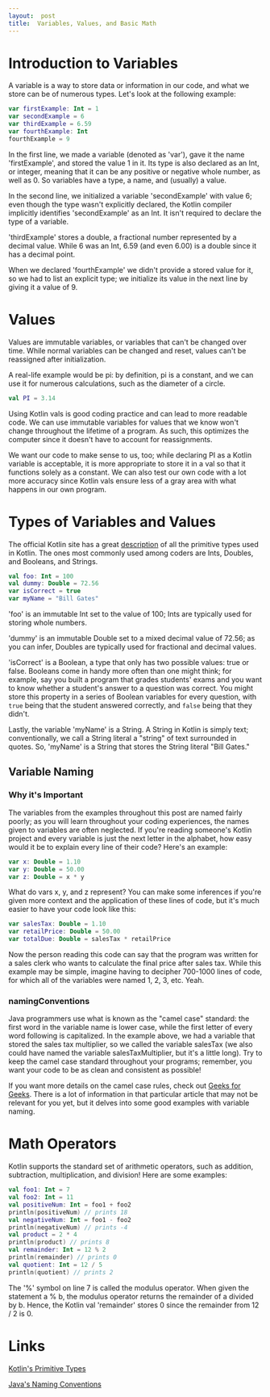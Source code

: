 ```yaml
---
layout:  post
title:  Variables, Values, and Basic Math
---
```


# Introduction to Variables

A variable is a way to store data or information in our code, and what we store can be of numerous types.  Let's look at the following example:

```kotlin
var firstExample: Int = 1
var secondExample = 6 
var thirdExample = 6.59
var fourthExample: Int
fourthExample = 9
```

In the first line, we made a variable (denoted as 'var'), gave it the name 'firstExample', and stored the value 1 in it.  Its type is also declared as an Int, or integer, meaning that it can be any positive or negative whole number, as well as 0.  So variables have a type, a name, and (usually) a value.

In the second line, we initialized a variable 'secondExample' with value 6; even though the type wasn't explicitly declared, the Kotlin compiler implicitly identifies 'secondExample' as an Int.  It isn't required to declare the type of a variable.

'thirdExample' stores a double, a fractional number represented by a decimal value.  While 6 was an Int, 6.59 (and even 6.00) is a double since it has a decimal point.

When we declared 'fourthExample' we didn't provide a stored value for it, so we had to list an explicit type; we initialize its value in the next line by giving it a value of 9.

# Values

Values are immutable variables, or variables that can't be changed over time.  While normal variables can be changed and reset, values can't be reassigned after initialization.

A real-life example would be pi:  by definition, pi is a constant, and we can use it for numerous calculations, such as the diameter of a circle.

```kotlin
val PI = 3.14
```

Using Kotlin vals is good coding practice and can lead to more readable code.  We can use immutable variables for values that we know won't change throughout the lifetime of a program.  As such, this optimizes the computer since it doesn't have to account for reassignments.

We want our code to make sense to us, too; while declaring PI as a Kotlin variable is acceptable, it is more appropriate to store it in a val so that it functions solely as a constant.  We can also test our own code with a lot more accuracy since Kotlin vals ensure less of a gray area with what happens in our own program.

<!--- might add more later -->

# Types of Variables and Values

The official Kotlin site has a great [description](https://kotlinlang.org/docs/reference/basic-types.html) of all the primitive types used in Kotlin.  The ones most commonly used among coders are Ints, Doubles, and Booleans, and Strings.

```kotlin
val foo: Int = 100
val dummy: Double = 72.56
var isCorrect = true
var myName = "Bill Gates"
```

'foo' is an immutable Int set to the value of 100; Ints are typically used for storing whole numbers.

'dummy' is an immutable Double set to a mixed decimal value of 72.56; as you can infer, Doubles are typically used for fractional and decimal values.

'isCorrect' is a Boolean, a type that only has two possible values:  true or false.  Booleans come in handy more often than one might think; for example, say you built a program that grades students' exams and you want to know whether a student's answer to a question was correct.  You might store this property in a series of Boolean variables for every question, with `true` being that the student answered correctly, and `false` being that they didn't.

Lastly, the variable 'myName' is a String.  A String in Kotlin is simply text; conventionally, we call a String literal a "string" of text surrounded in quotes.  So, 'myName' is a String that stores the String literal "Bill Gates."

## Variable Naming

### Why it's Important

The variables from the examples throughout this post are named fairly poorly; as you will learn throughout your coding experiences, the names given to variables are often neglected.  If you're reading someone's Kotlin project and every variable is just the next letter in the alphabet, how easy would it be to explain every line of their code?  Here's an example:

```kotlin
var x: Double = 1.10
var y: Double = 50.00
var z: Double = x * y
```

What do vars x, y, and z represent?  You can make some inferences if you're given more context and the application of these lines of code, but it's much easier to have your code look like this:

```kotlin
var salesTax: Double = 1.10
var retailPrice: Double = 50.00
var totalDue: Double = salesTax * retailPrice
```

Now the person reading this code can say that the program was written for a sales clerk who wants to calculate the final price after sales tax.  While this example may be simple, imagine having to decipher 700-1000 lines of code, for which all of the variables were named 1, 2, 3, etc. Yeah.

### namingConventions

Java programmers use what is known as the "camel case" standard:  the first word in the variable name is lower case, while the first letter of every word following is capitalized.  In the example above, we had a variable that stored the sales tax multiplier, so we called the variable salesTax (we also could have named the variable salesTaxMultiplier, but it's a little long).  Try to keep the camel case standard throughout your programs; remember, you want your code to be as clean and consistent as possible!

If you want more details on the camel case rules, check out [Geeks for Geeks](https://www.geeksforgeeks.org/java-naming-conventions/).  There is a lot of information in that particular article that may not be relevant for you yet, but it delves into some good examples with variable naming.

# Math Operators

Kotlin supports the standard set of arithmetic operators, such as addition, subtraction, multiplication, and division!  Here are some examples:

```kotlin
val foo1: Int = 7
val foo2: Int = 11
val positiveNum: Int = foo1 + foo2
println(positiveNum) // prints 18
val negativeNum: Int = foo1 - foo2
println(negativeNum) // prints -4
val product = 2 * 4
println(product) // prints 8
val remainder: Int = 12 % 2
println(remainder) // prints 0
val quotient: Int = 12 / 5
println(quotient) // prints 2
```

The '%' symbol on line 7 is called the modulus operator.  When given the statement a % b, the modulus operator returns the remainder of a divided by b.  Hence, the Kotlin val 'remainder' stores 0 since the remainder from 12 / 2 is 0.

# Links

[Kotlin's Primitive Types](https://kotlinlang.org/docs/reference/basic-types.html)

[Java's Naming Conventions](https://www.geeksforgeeks.org/java-naming-conventions/)
